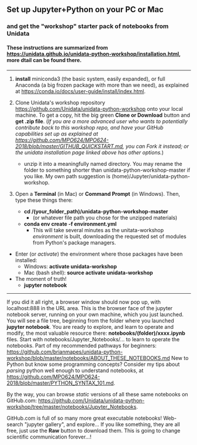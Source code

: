 ## Set up Jupyter+Python on your PC or Mac
### and get the "workshop" starter pack of notebooks from Unidata

#### These instructions are summarized from https://unidata.github.io/unidata-python-workshop/installation.html, more dtail can be found there.

--------------

   1. **install** miniconda3 (the basic system, easily expanded), or full Anaconda (a big frozen package with more than we need), as explained at https://conda.io/docs/user-guide/install/index.html. 
   
   2. Clone Unidata's workshop repository  https://github.com/Unidata/unidata-python-workshop onto your local machine. To get a copy, hit the big green **Clone or Download** button and **get .zip file**. (_If you are a more advanced user who wants to potentially contribute back to this workshop repo, and have your GitHub capabilities set up as explained at https://github.com/MPO624/MPO624-2018/blob/master/GITHUB_QUICKSTART.md, you can _Fork_ it instead; or the unidata installation page linked above has other options._) 
   
      - unzip it into a meaningfully named directory. You may rename the folder to something shorter than unidata-python-workshop-master if you like. My own path suggestion is (home)/Jupyter/unidata-python-workshop. 

   3. Open a **Terminal** (in Mac) or **Command Prompt** (in Windows). Then, type these things there: 
   
      * **cd /(your_folder_path)/unidata-python-workshop-master** 
         - (or whatever file path you chose for the unzipped materials)
      * **conda env create -f environment.yml**
        * This will take several minutes as the unitata-workshop _environment_ is built, downloading the requested set of modules from Python's package managers. 

   * Enter (or _activate_) the environment where those packages have been installed:
      * Windows: **activate unidata-workshop**
      * Mac (bash shell): **source activate unidata-workshop**
   * The moment of truth! 
      * **jupyter notebook**
      
---------------------
If you did it all right, a browser window should now pop up, with localhost:888 in the URL area. This is the browser face of the jupyter notebook server, running on your own machine, which you just launched. You will see a file tree, beginning from the folder where you launched **jupyter notebook**. You are ready to explore, and learn to operate and modify, the most valuable resource there: **notebooks/(folder)/xxxx.ipynb** files. Start with notebooks/Jupyter_Notebooks/... to learn to operate the notebooks. Part of my recommended pathways for beginners: https://github.com/brianmapes/unidata-python-workshop/blob/master/notebooks/ABOUT_THESE_NOTEBOOKS.md New to Python but know some programming concepts? Consider my tips about _parsing_ python well enough to understand notebooks, at https://github.com/MPO624/MPO624-2018/blob/master/PYTHON_SYNTAX_101.md. 

By the way, you can browse _static_ versions of all these same notebooks on GitHub.com: https://github.com/Unidata/unidata-python-workshop/tree/master/notebooks/Jupyter_Notebooks. 

GitHub.com is full of so many more great executable notebooks! Web-search "jupyter gallery", and explore... If you like something, they are all free, just use the **Raw** button to download them. This is going to change scientific communication forever...! 

